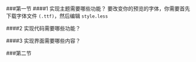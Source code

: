 ###第一节
####1 实现主题需要哪些功能？
要改变你的预览的字体，你需要首先下载字体文件 `(.ttf)`，然后编辑 `style.less`

####2 实现代码需要哪些功能？

####3 实现界面需要哪些内容？

###第二节

